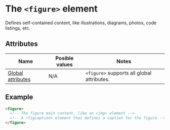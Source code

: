 # The `<figure>` element
Defines self-contained content, like illustrations, diagrams, photos, code listings, etc.

## Attributes
| Name | Posible values | Notes |
|-|-|-|
| [Global attributes](../first-steps/global-attributes.md) | N/A | `<figure>` supports all global attributes. |

## Example
```html
<figure>
  <!-- The figure main content, like an <img> element -->
  <!-- A <figcaption> element that defines a caption for the figure -->
</figure>
```